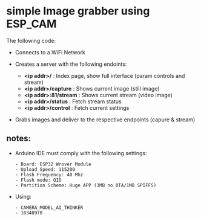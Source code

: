 # simple Image grabber using ESP_CAM 

The following code: 

- Connects to a WiFi Network
- Creates a server with the following endoints:
  - **\<ip addr\>/** : Index page, show full interface (param controls and stream)
  - **\<ip addr\>/capture** : Shows current image (still image) 
  - **\<ip addr\>:81/stream** : Shows current stream (video image)
  - **\<ip addr\>/status** : Fetch stream status
  - **\<ip addr\>/control** : Fetch current settings

- Grabs images and deliver to the respective endpoints (capure & stream) 

## notes: 
- Arduino IDE must comply with the following settings:

  ```
  - Board: ESP32 Wrover Module
  - Upload Speed: 115200
  - Flash Frequency: 40 Mhz
  - Flash mode: QIO
  - Partition Scheme: Huge APP (3MB no OTA/1MB SPIFFS)
  ```
  
- Using: 
  
  ```
  - CAMERA_MODEL_AI_THINKER
  - 10348970
  ```
  
